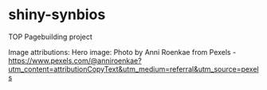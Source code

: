 # shiny-synbios
TOP Pagebuilding project

Image attributions:
Hero image: Photo by Anni Roenkae from Pexels - https://www.pexels.com/@anniroenkae?utm_content=attributionCopyText&utm_medium=referral&utm_source=pexels
